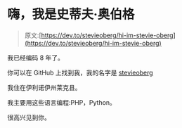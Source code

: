 # 嗨，我是史蒂夫·奥伯格

> 原文:[https://dev.to/stevieoberg/hi-im-stevie-oberg](https://dev.to/stevieoberg/hi-im-stevie-oberg)

我已经编码 8 年了。

你可以在 GitHub 上找到我，我的名字是 [stevieoberg](https://github.com/stevieoberg)

我住在伊利诺伊州莱克县。

我主要用这些语言编程:PHP，Python。

很高兴见到你。